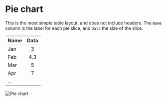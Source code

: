 # Pie chart

This is the most simple table layout, and does not include headers. The `Name` column is the label for each pie slice, and `Data` the size of the slice.

| **Name** | **Data** |
|----------|:--------:|
| Jan      | 3        |
| Feb      | 4.3      |
| Mar      | 5        |
| Apr      | 7        |
| ...      |          |

![Pie chart](img/pieplot.png)
